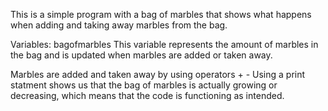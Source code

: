This is a simple program with a bag of marbles that shows what happens when adding and taking away marbles from the bag.

Variables: bagofmarbles
This variable represents the amount of marbles in the bag and is updated when marbles are added or taken away.

Marbles are added and taken away by using operators + -
Using a print statment shows us that the bag of marbles is actually growing or decreasing, which means that the code is functioning as intended.